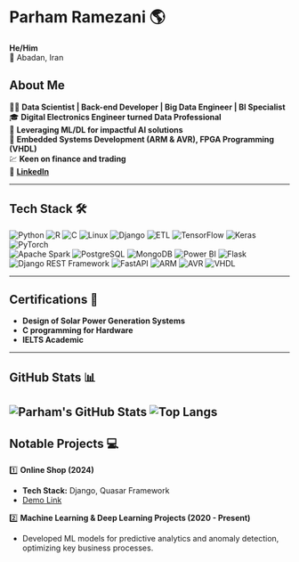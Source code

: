 # Parham Ramezani 🌎
**He/Him**  
📍 Abadan, Iran  

## About Me  
👨‍💻 **Data Scientist | Back-end Developer | Big Data Engineer | BI Specialist**  
🎓 **Digital Electronics Engineer turned Data Professional**  
🌟 **Leveraging ML/DL for impactful AI solutions**  
🔧 **Embedded Systems Development (ARM & AVR), FPGA Programming (VHDL)**  
💹 **Keen on finance and trading**  
🔗 [**LinkedIn**](https://www.linkedin.com/in/parham-ramezani-739451335)  

---

## Tech Stack 🛠️  
![Python](https://img.shields.io/badge/Python-3776AB?style=for-the-badge&logo=python&logoColor=white)  ![R](https://img.shields.io/badge/R-276DC3?style=for-the-badge&logo=r&logoColor=white)  ![C](https://img.shields.io/badge/C-A8B9CC?style=for-the-badge&logo=c&logoColor=white)  ![Linux](https://img.shields.io/badge/Linux-FCC624?style=for-the-badge&logo=linux&logoColor=black)  ![Django](https://img.shields.io/badge/Django-092E20?style=for-the-badge&logo=django&logoColor=white)  ![ETL](https://img.shields.io/badge/ETL-00A859?style=for-the-badge&logo=apache-airflow&logoColor=white)  ![TensorFlow](https://img.shields.io/badge/TensorFlow-FF6F00?style=for-the-badge&logo=tensorflow&logoColor=white)  ![Keras](https://img.shields.io/badge/Keras-D00000?style=for-the-badge&logo=keras&logoColor=white)  ![PyTorch](https://img.shields.io/badge/PyTorch-EE4C2C?style=for-the-badge&logo=pytorch&logoColor=white)  
![Apache Spark](https://img.shields.io/badge/Apache%20Spark-E25A1C?style=for-the-badge&logo=apachespark&logoColor=white)  ![PostgreSQL](https://img.shields.io/badge/PostgreSQL-336791?style=for-the-badge&logo=postgresql&logoColor=white)  ![MongoDB](https://img.shields.io/badge/MongoDB-47A248?style=for-the-badge&logo=mongodb&logoColor=white)  ![Power BI](https://img.shields.io/badge/Power%20BI-F2C811?style=for-the-badge&logo=powerbi&logoColor=black)  ![Flask](https://img.shields.io/badge/Flask-000000?style=for-the-badge&logo=flask&logoColor=white)  ![Django REST Framework](https://img.shields.io/badge/DRF-092E20?style=for-the-badge&logo=django&logoColor=white)  ![FastAPI](https://img.shields.io/badge/FastAPI-009688?style=for-the-badge&logo=fastapi&logoColor=white)
![ARM](https://img.shields.io/badge/ARM-00979D?style=for-the-badge&logo=arm&logoColor=black)  ![AVR](https://img.shields.io/badge/AVR-003865?style=for-the-badge&logoColor=white)  ![VHDL](https://img.shields.io/badge/VHDL-8A2BE2?style=for-the-badge&logoColor=gray)

---

## Certifications 📜  
- **Design of Solar Power Generation Systems**  
- **C programming for Hardware**  
- **IELTS Academic**  

---

## GitHub Stats 📊  
![Parham's GitHub Stats](https://github-readme-stats.vercel.app/api?username=prrmzz&show_icons=true&theme=dark)
![Top Langs](https://github-readme-stats.vercel.app/api/top-langs/?username=prrmzz&layout=compact&theme=dark)
---

## Notable Projects 💻  

1️⃣ **Online Shop (2024)**  
- **Tech Stack:** Django, Quasar Framework  
- [Demo Link](https://quasar-django.vercel.app/)  

2️⃣ **Machine Learning & Deep Learning Projects (2020 - Present)**  
- Developed ML models for predictive analytics and anomaly detection, optimizing key business processes.
